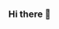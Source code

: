 ### Hi there 👋




<!--
**Wyverns010/Wyverns010** is a ✨ _special_ ✨ repository because its `README.md` (this file) appears on your GitHub profile.
![Some stats](https://github-readme-stats.vercel.app/api?username=Wyverns010&count_private=true&show_icons=true)

Here are some ideas to get you started:

- 🔭 I’m currently working on ...
- 🌱 I’m currently learning ...
- 👯 I’m looking to collaborate on ...
- 🤔 I’m looking for help with ...
- 💬 Ask me about ...
- 📫 How to reach me: ...
- 😄 Pronouns: ...
- ⚡ Fun fact: ...
-->
